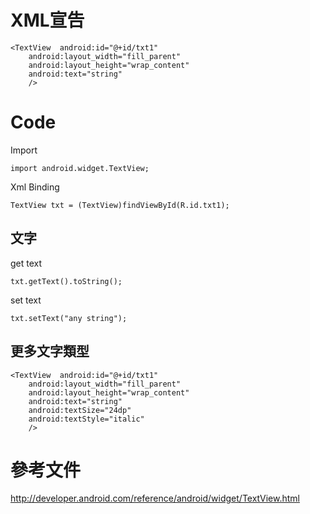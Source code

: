 # XML宣告 #

```
<TextView  android:id="@+id/txt1"
    android:layout_width="fill_parent" 
    android:layout_height="wrap_content" 
    android:text="string"
    />
```


# Code #

Import
```
import android.widget.TextView;
```

Xml Binding
```
TextView txt = (TextView)findViewById(R.id.txt1);
```

## 文字 ##
get text
```
txt.getText().toString();
```

set text
```
txt.setText("any string");
```


## 更多文字類型 ##

```
<TextView  android:id="@+id/txt1"
    android:layout_width="fill_parent" 
    android:layout_height="wrap_content" 
    android:text="string"
    android:textSize="24dp"
    android:textStyle="italic"
    />
```

# 參考文件 #

http://developer.android.com/reference/android/widget/TextView.html